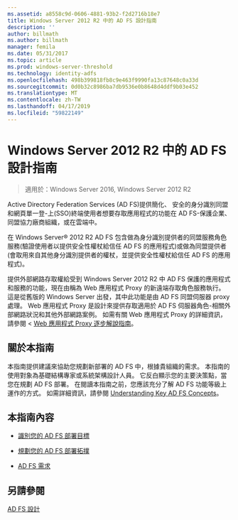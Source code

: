 ```yaml
---
ms.assetid: a8558c9d-0606-4881-93b2-f2d2716b18e7
title: Windows Server 2012 R2 中的 AD FS 設計指南
description: ''
author: billmath
ms.author: billmath
manager: femila
ms.date: 05/31/2017
ms.topic: article
ms.prod: windows-server-threshold
ms.technology: identity-adfs
ms.openlocfilehash: 498b399818fb8c9e463f9990fa13c87648c0a33d
ms.sourcegitcommit: 0d0b32c8986ba7db9536e0b8648d4ddf9b03e452
ms.translationtype: MT
ms.contentlocale: zh-TW
ms.lasthandoff: 04/17/2019
ms.locfileid: "59822149"
---
```

# <a name="ad-fs-design-guide-in-windows-server-2012-r2"></a>Windows Server 2012 R2 中的 AD FS 設計指南

>適用於：Windows Server 2016, Windows Server 2012 R2

Active Directory Federation Services \(AD FS\)提供簡化、 安全的身分識別同盟和網頁單一登\-上\(SSO\)終端使用者想要存取應用程式的功能在 AD FS\-保護企業、 同盟協力廠商組織，或在雲端中。  
  
在 Windows Server® 2012 R2 AD FS 包含做為身分識別提供者的同盟服務角色服務\(驗證使用者以提供安全性權杖給信任 AD FS 的應用程式\)或做為同盟提供者\(會取用來自其他身分識別提供者的權杖，並提供安全性權杖給信任 AD FS 的應用程式\)。  
  
提供外部網路存取權給受到 Windows Server 2012 R2 中 AD FS 保護的應用程式和服務的功能，現在由稱為 Web 應用程式 Proxy 的新遠端存取角色服務執行。 這是從舊版的 Windows Server 出發，其中此功能是由 AD FS 同盟伺服器 proxy 處理。 Web 應用程式 Proxy 是設計來提供存取適用於 AD FS 伺服器角色\-相關外部網路狀況和其他外部網路案例。 如需有關 Web 應用程式 Proxy 的詳細資訊，請參閱 < [Web 應用程式 Proxy 逐步解說指南](https://technet.microsoft.com/library/dn280944.aspx)。  
  
## <a name="about-this-guide"></a>關於本指南  
本指南提供建議來協助您規劃新部署的 AD FS 中，根據貴組織的需求。 本指南的使用對象為基礎結構專家或系統架構設計人員。 它反白顯示您的主要決策點，當您在規劃 AD FS 部署。 在閱讀本指南之前，您應該充分了解 AD FS 功能等級上運作的方式。 如需詳細資訊，請參閱 [Understanding Key AD FS Concepts](../../ad-fs/technical-reference/Understanding-Key-AD-FS-Concepts.md)。  
  
## <a name="in-this-guide"></a>本指南內容  
  
-   [識別您的 AD FS 部署目標](Identify-Your-AD-FS-Deployment-Goals.md)  
  
-   [規劃您的 AD FS 部署拓撲](Plan-Your-AD-FS-Deployment-Topology.md)  
  
-   [AD FS 需求](AD-FS-Requirements.md)  
  
  
## <a name="see-also"></a>另請參閱  
[AD FS 設計](../../ad-fs/AD-FS-Design.md)  
  

